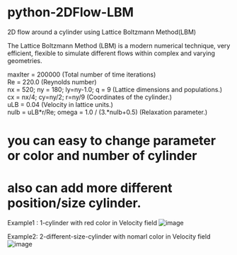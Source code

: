 # python-2DFlow-LBM
2D flow around a cylinder using Lattice Boltzmann Method(LBM)

The Lattice Boltzmann Method (LBM) is a modern numerical technique, very efficient, 
flexible to simulate different flows within complex and varying geometries.

maxIter = 200000 (Total number of time iterations)          
Re      = 220.0  (Reynolds number)     
nx = 520; ny = 180; ly=ny-1.0; q = 9 (Lattice dimensions and populations.)     
cx = nx/4; cy=ny/2; r=ny/9  (Coordinates of the cylinder.)     
uLB     = 0.04  (Velocity in lattice units.)         
nulb    = uLB*r/Re; omega = 1.0 / (3.*nulb+0.5) (Relaxation parameter.)  

# you can easy to change parameter or color and number of cylinder
# also can add more different position/size cylinder.

Example1 : 1-cylinder with red color in Velocity field
![image](https://github.com/weisting-sinica/python-2DFlow-LBM/blob/master/FlowAroundCylinder.gif)


Example2: 2-different-size-cylinder with nomarl color in Velocity field
![image](https://github.com/weisting-sinica/python-2DFlow-LBM/blob/master/twocylinder.gif)
